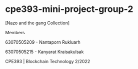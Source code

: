 # cpe393-mini-project-group-2
[Nazo and the gang Collection]

Members

63070505209 - Nantaporn Rukluarh

63070505215 - Kanyarat Kraisakulsak

CPE393 | Blockchain Technology 2/2022
